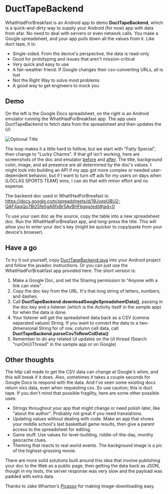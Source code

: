 DuctTapeBackend
=========

WhatIHadForBreakfast is an Android app to demo **DuctTapeBackend**, which is a quick-and-dirty way to supply your Android (for now) app with data from afar. No need to deal with servers or even network calls. You make a Google spreadsheet, and your app pulls down all the values from it. Like duct tape, it is:

  - Single-sided. From the device's perspective, the data is read-only
  - Good for prototyping and issues that aren't mission-critical
  - Very quick and easy to use
  - A fair-weather friend. If Google changes their csv-converting URLs, all is lost
  - Not the Right Way to solve most problems
  - A good way to get engineers to mock you


Demo
-----------

On the left is the Google Docs spreadsheet, on the right is an Android emulator running the WhatIHadForBreakfast app. The app uses DuctTapeBackend to fetch data from the spreadsheet and then updates the UI:

![](/../photos/photos/breakfastQuick.gif?raw=true "Optional Title")

The loop makes it a little hard to folllow, but we start with "Fatty Special", then change to "Lucky Charms". If that gif isn't working, here are screenshots of the doc and emulator [before][2] and [after][3]. The title, background color, image, and ad presence are all determined by the doc's values. I might look into building an API if my app got more complex or needed user-dependent behavior, but if I want to turn off ads for my users on days when [LOCLAS SPORTS TEAM] wins, I can do that with minor effort and no expense.

The backend doc used in WhatIHadForBreafast is:
https://docs.google.com/spreadsheets/d/18JyepUBU2-QAF4agQo7BI25fe5gARfxBr5AvBHFkgpg/edit#gid=0

To use your own doc as the source, copy the table into a new spreadsheet doc. Run the WhatIHadForBreafast app, and long-press the title. This will allow you to enter your doc's key (might be quicker to copy/paste from your device's browser).


Have a go
-----------

To try it out yourself, copy [DuctTapeBackend.java][1] into your Android project and follow the javadoc instructions. Or you can just use the WhatIHadForBreakfast app provided here. The short version is:

1. Make a Google Doc, and set the Sharing permission to "Anyone with a link can view".
2. Copy the doc key from the URL. It's that long string of letters, numbers, and dashes.
3. Call **DuctTapeBackend.downloadGoogleSpreadsheetData()**, passing in the doc key and a listener (which is the Activity itself in the sample app) for when the data is done.
4. Your listener will get the spreadsheet data back as a CSV (comma separated values) String. If you want to convert the data to a two-dimensional String for of row, column cell data, call **DuctTapeBackend.parseCsvToRowColData()**
5. Remember to do any related UI updates on the UI thread (Search "runOnUiThread" in the sample app or on Google)


Other thoughts
-----------

The http call made to get the CSV data can change at Google's whim, and this will break if it does. Also, sometimes it takes a couple seconds for Google Docs to respond with the data. And I've seen some existing docs return xlxs data, even when requesting csv. So use caution; this is duct tape. If you don't mind that possible fragility, here are some other possible uses:

  - Strings throughout your app that might change or need polish later, like "about the author". Probably not great if you need translations.
  - Updating values without dealing with code. Make an app that shows your middle school's last basketball game results, then give a parent access to the spreadsheet for editing.
  - Game stuff. Use values for level-building, riddle-of-the-day, monthy geocache clues.
  - Theming that reacts to real world events. The background image is a pic of the highest-grossing movie.

There are more solid solutions built around this idea that involve publishing your doc to the Web as a public page, then getting the data back as JSON, though in my tests, the server response was very slow and the payload was padded with extra data.

Thanks to Jake Wharton's [Picasso][4] for making image-downloading easy.

[1]:https://github.com/briandherbert/WhatIHadForBreakfast/blob/master/src/com/example/whatihadforbreakfast/DuctTapeBackend.java 
[2]:https://raw.githubusercontent.com/briandherbert/WhatIHadForBreakfast/photos/photos/fattySides.png
[3]:https://raw.githubusercontent.com/briandherbert/WhatIHadForBreakfast/photos/photos/charmsSides.png
[4]:https://github.com/square/picasso
